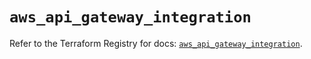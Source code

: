 # `aws_api_gateway_integration`

Refer to the Terraform Registry for docs: [`aws_api_gateway_integration`](https://registry.terraform.io/providers/hashicorp/aws/6.7.0/docs/resources/api_gateway_integration).
